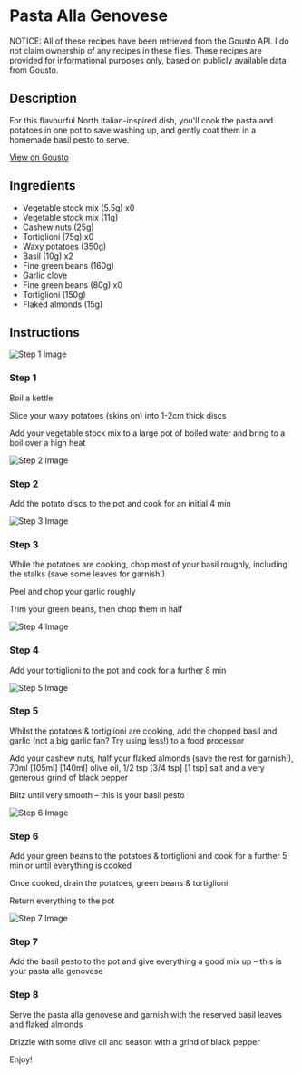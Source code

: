 # Pasta Alla Genovese

NOTICE: All of these recipes have been retrieved from the Gousto API. I do not claim ownership of any recipes in these files. These recipes are provided for informational purposes only, based on publicly available data from Gousto.

## Description

For this flavourful North Italian-inspired dish, you'll cook the pasta and potatoes in one pot to save washing up, and gently coat them in a homemade basil pesto to serve. 

[View on Gousto](https://www.gousto.co.uk/recipes/cookbook/pasta-alla-genovese)

## Ingredients

- Vegetable stock mix (5.5g) x0
- Vegetable stock mix (11g)
- Cashew nuts (25g)
- Tortiglioni (75g) x0
- Waxy potatoes (350g)
- Basil (10g) x2
- Fine green beans (160g)
- Garlic clove
- Fine green beans (80g) x0
- Tortiglioni (150g)
- Flaked almonds (15g)

## Instructions

![Step 1 Image](https://production-media.gousto.co.uk/cms/recipe-step-image/step-1-1610968954240-x200.jpg)

### Step 1

Boil a kettle

Slice your waxy potatoes (skins on) into 1-2cm thick discs

Add your vegetable stock mix to a large pot of boiled water and bring to a boil over a high heat

![Step 2 Image](https://production-media.gousto.co.uk/cms/recipe-step-image/1964.-step-2-x200.jpg)

### Step 2

Add the potato discs to the pot and cook for an initial 4 min

![Step 3 Image](https://production-media.gousto.co.uk/cms/recipe-step-image/1964.-step-3-x200.jpg)

### Step 3

While the potatoes are cooking, chop most of your basil roughly, including the stalks (save some leaves for garnish!)

Peel and chop your garlic roughly

Trim your green beans, then chop them in half

![Step 4 Image](https://production-media.gousto.co.uk/cms/recipe-step-image/1964.-step-4-x200.jpg)

### Step 4

Add your tortiglioni to the pot and cook for a further 8 min

![Step 5 Image](https://production-media.gousto.co.uk/cms/recipe-step-image/1964.-step-5-x200.jpg)

### Step 5

Whilst the potatoes & tortiglioni are cooking, add the chopped basil and garlic (not a big garlic fan? Try using less!) to a food processor

Add your cashew nuts, half your flaked almonds (save the rest for garnish!), 70ml <span class="text-purple">[105ml]</span> <span class="text-danger">[140ml]</span> olive oil, 1/2 tsp<span class="text-danger"> <span class="text-purple">[3/4 tsp] </span>[1 tsp]</span> salt and a very generous grind of black pepper

Blitz until very smooth – this is your basil pesto

![Step 6 Image](https://production-media.gousto.co.uk/cms/recipe-step-image/1964.-step-6-x200.jpg)

### Step 6

Add your green beans to the potatoes & tortiglioni and cook for a further 5 min or until everything is cooked

Once cooked, drain the potatoes, green beans & tortiglioni

Return everything to the pot

![Step 7 Image](https://production-media.gousto.co.uk/cms/recipe-step-image/1964.-step-7-x200.jpg)

### Step 7

Add the basil pesto to the pot and give everything a good mix up – this is your pasta alla genovese

### Step 8

Serve the pasta alla genovese and garnish with the reserved basil leaves and flaked almonds

Drizzle with some olive oil and season with a grind of black pepper

Enjoy!

